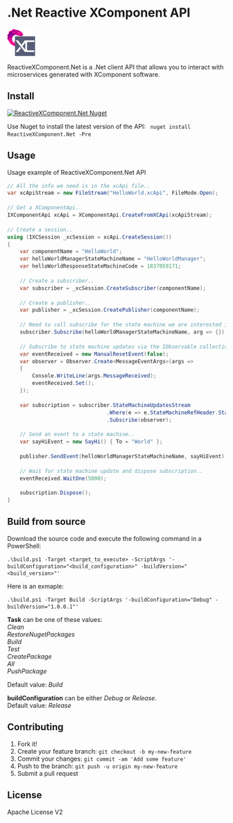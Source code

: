 # .Net Reactive XComponent API

<img src="logo.png" width="64" height="64" />

ReactiveXComponent.Net is a .Net client API that allows you to interact with microservices generated with XComponent software.

## Install
[![ReactiveXComponent.Net Nuget](https://img.shields.io/badge/nuget-0.1.0--rcv018-blue.svg)](https://www.nuget.org/packages/ReactiveXComponent.Net)

Use Nuget to install the latest version of the API:
``` nuget install ReactiveXComponent.Net -Pre```

## Usage

Usage example of ReactiveXComponent.Net API
```csharp
// All the info we need is in the xcApi file..
var xcApiStream = new FileStream("HelloWorld.xcApi", FileMode.Open);

// Get a XComponentApi..
IXComponentApi xcApi = XComponentApi.CreateFromXCApi(xcApiStream);

// Create a session..
using (IXCSession _xcSession = xcApi.CreateSession())
{
    var componentName = "HelloWorld";
    var helloWorldManagerStateMachineName = "HelloWorldManager";
    var helloWorldResponseStateMachineCode = 1837059171;

    // Create a subscriber..
    var subscriber = _xcSession.CreateSubscriber(componentName);

    // Create a publisher..
    var publisher = _xcSession.CreatePublisher(componentName);

    // Need to call subscribe for the state machine we are interested in..
    subscriber.Subscribe(helloWorldManagerStateMachineName, arg => {});

    // Subscribe to state machine updates via the IObservable collection..
    var eventReceived = new ManualResetEvent(false);
    var observer = Observer.Create<MessageEventArgs>(args =>
    {
        Console.WriteLine(args.MessageReceived);
        eventReceived.Set();
    });

    var subscription = subscriber.StateMachineUpdatesStream
                                .Where(e => e.StateMachineRefHeader.StateMachineCode == helloWorldResponseStateMachineCode)
                                .Subscribe(observer);

    // Send an event to a state machine..
    var sayHiEvent = new SayHi() { To = "World" };

    publisher.SendEvent(helloWorldManagerStateMachineName, sayHiEvent);

    // Wait for state machine update and dispose subscription..
    eventReceived.WaitOne(5000);

    subscription.Dispose();
}
```

## Build from source
Download the source code and execute the following command in a PowerShell:
``` 
.\build.ps1 -Target <target_to_execute> -ScriptArgs '-buildConfiguration="<build_configuration>" -buildVersion="<build_version>"'
```
Here is an exmaple:
```
.\build.ps1 -Target Build -ScriptArgs '-buildConfiguration="Debug" -buildVersion="1.0.0.1"'
```


**Task** can be one of these values:   
*Clean*  
*RestoreNugetPackages*  
*Build*  
*Test*  
*CreatePackage*  
*All*  
*PushPackage*  

Default value: *Build*

**buildConfiguration** can be either *Debug* or *Release*.  
Default value: *Release* 

## Contributing
1. Fork it!
2. Create your feature branch: `git checkout -b my-new-feature`
3. Commit your changes: `git commit -am 'Add some feature'`
4. Push to the branch: `git push -u origin my-new-feature`
5. Submit a pull request

## License
Apache License V2

